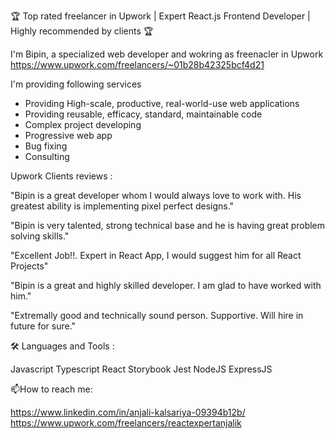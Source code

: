 🏆 Top rated freelancer in Upwork | Expert React.js Frontend Developer | Highly recommended by clients 🏆

I'm Bipin, a specialized web developer and wokring as freenacler in Upwork https://www.upwork.com/freelancers/~01b28b42325bcf4d21

I'm providing following services

- Providing High-scale, productive, real-world-use web applications
- Providing reusable, efficacy, standard, maintainable code
- Complex project developing
- Progressive web app
- Bug fixing
- Consulting

Upwork Clients reviews :

"Bipin is a great developer whom I would always love to work with. His greatest ability is implementing pixel perfect designs."

"Bipin is very talented, strong technical base and he is having great problem solving skills."

"Excellent Job!!. Expert in React App, I would suggest him for all React Projects"

"Bipin is a great and highly skilled developer. I am glad to have worked with him."

"Extremally good and technically sound person. Supportive. Will hire in future for sure."


🛠️ Languages and Tools :

Javascript  Typescript  React  Storybook Jest NodeJS  ExpressJS 
 
📫How to reach me:

https://www.linkedin.com/in/anjali-kalsariya-09394b12b/
https://www.upwork.com/freelancers/reactexpertanjalik
